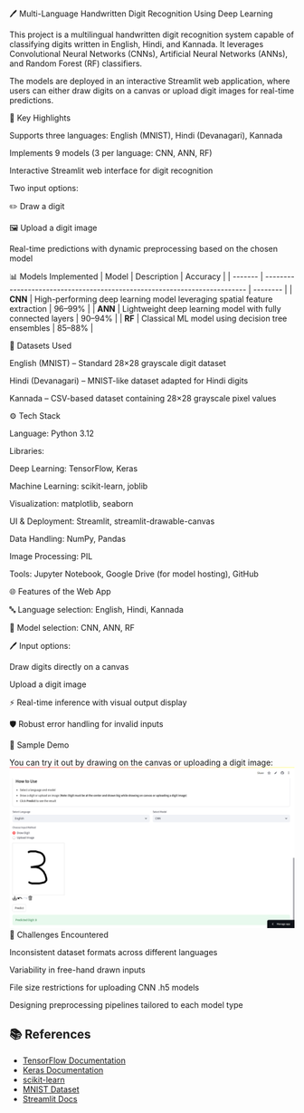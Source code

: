 
🖊️ Multi-Language Handwritten Digit Recognition Using Deep Learning

This project is a multilingual handwritten digit recognition system capable of classifying digits written in English, Hindi, and Kannada.
It leverages Convolutional Neural Networks (CNNs), Artificial Neural Networks (ANNs), and Random Forest (RF) classifiers.

The models are deployed in an interactive Streamlit web application, where users can either draw digits on a canvas or upload digit images for real-time predictions.

📌 Key Highlights

Supports three languages: English (MNIST), Hindi (Devanagari), Kannada

Implements 9 models (3 per language: CNN, ANN, RF)

Interactive Streamlit web interface for digit recognition

Two input options:

✏️ Draw a digit

🖼️ Upload a digit image

Real-time predictions with dynamic preprocessing based on the chosen model

📊 Models Implemented
| Model   | Description                                                               | Accuracy |
| ------- | ------------------------------------------------------------------------- | -------- |
| **CNN** | High-performing deep learning model leveraging spatial feature extraction | 96–99%   |
| **ANN** | Lightweight deep learning model with fully connected layers               | 90–94%   |
| **RF**  | Classical ML model using decision tree ensembles                          | 85–88%   |

📂 Datasets Used

English (MNIST) – Standard 28×28 grayscale digit dataset

Hindi (Devanagari) – MNIST-like dataset adapted for Hindi digits

Kannada – CSV-based dataset containing 28×28 grayscale pixel values

⚙️ Tech Stack

Language: Python 3.12

Libraries:

Deep Learning: TensorFlow, Keras

Machine Learning: scikit-learn, joblib

Visualization: matplotlib, seaborn

UI & Deployment: Streamlit, streamlit-drawable-canvas

Data Handling: NumPy, Pandas

Image Processing: PIL

Tools: Jupyter Notebook, Google Drive (for model hosting), GitHub

🌐 Features of the Web App

🔤 Language selection: English, Hindi, Kannada

🧠 Model selection: CNN, ANN, RF

🖊️ Input options:

Draw digits directly on a canvas

Upload a digit image

⚡ Real-time inference with visual output display

🛡️ Robust error handling for invalid inputs

📸 Sample Demo

You can try it out by drawing on the canvas or uploading a digit image:
![Demo Screenshot](demo.png)
🚧 Challenges Encountered

Inconsistent dataset formats across different languages

Variability in free-hand drawn inputs

File size restrictions for uploading CNN .h5 models

Designing preprocessing pipelines tailored to each model type

## 📚 References  

- [TensorFlow Documentation](https://www.tensorflow.org/)  
- [Keras Documentation](https://keras.io/)  
- [scikit-learn](https://scikit-learn.org/)  
- [MNIST Dataset](http://yann.lecun.com/exdb/mnist/)  
- [Streamlit Docs](https://docs.streamlit.io/)  

